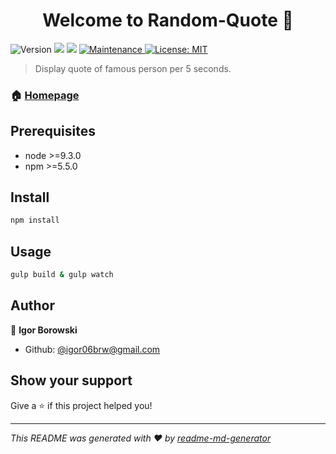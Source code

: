 <h1 align="center">Welcome to Random-Quote 👋</h1>
<p>
  <img alt="Version" src="https://img.shields.io/badge/version-1.0.0-blue.svg?cacheSeconds=2592000" />
  <img src="https://img.shields.io/badge/node-%3E%3D9.3.0-blue.svg" />
  <img src="https://img.shields.io/badge/npm-%3E%3D5.5.0-blue.svg" />
  <a href="https://github.com/kefranabg/readme-md-generator/graphs/commit-activity" target="_blank">
    <img alt="Maintenance" src="https://img.shields.io/badge/Maintained%3F-yes-green.svg" />
  </a>
  <a href="#" target="_blank">
    <img alt="License: MIT" src="https://img.shields.io/github/license/igor06brw@gmail.com/Random-Quote" />
  </a>
</p>

> Display quote of famous person per 5 seconds.

### 🏠 [Homepage](https://github.com/kefranabg/readme-md-generator#readme)

## Prerequisites

- node >=9.3.0
- npm >=5.5.0

## Install

```sh
npm install
```

## Usage

```sh
gulp build & gulp watch
```

## Author

👤 **Igor Borowski**

* Github: [@igor06brw@gmail.com](https://github.com/igor06brw@gmail.com)

## Show your support

Give a ⭐️ if this project helped you!

***
_This README was generated with ❤️ by [readme-md-generator](https://github.com/kefranabg/readme-md-generator)_